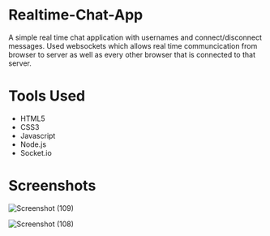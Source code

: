 # Realtime-Chat-App
A simple real time chat application with usernames and connect/disconnect messages.
Used websockets which allows real time communcication from browser to server as well as every other browser that is connected to that server.

# Tools Used
- HTML5
- CSS3
- Javascript
- Node.js
- Socket.io

# Screenshots
![Screenshot (109)](https://user-images.githubusercontent.com/73755529/192025629-aba8ae0d-51f4-4a48-8151-6f6d9f856cc0.png)


![Screenshot (108)](https://user-images.githubusercontent.com/73755529/192025603-610f42c4-6651-48a4-add1-0c0541b429e1.png)
